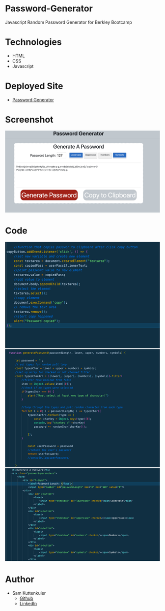# Password-Generator
Javascript Random Password Generator for Berkley Bootcamp

# Technologies
* HTML
* CSS
* Javascript

# Deployed Site
* [Password Generator](https://skuttenkuler.github.io/Password-Generator/)

# Screenshot
![Alt text](./assets/images/page.png?raw=true "Optional Title")
# Code
![Alt text](./assets/images/screen.png?raw=true "Optional Title")
![Alt text](./assets/images/screen2.png?raw=true "Optional Title")
![Alt text](./assets/images/screen3.png?raw=true "Optional Title")
# Author
- Sam Kuttenkuler
    - [Github](www.github.com/skuttenkuler)
    - [LinkedIn](www.linkedin.com/in/skdev91)
